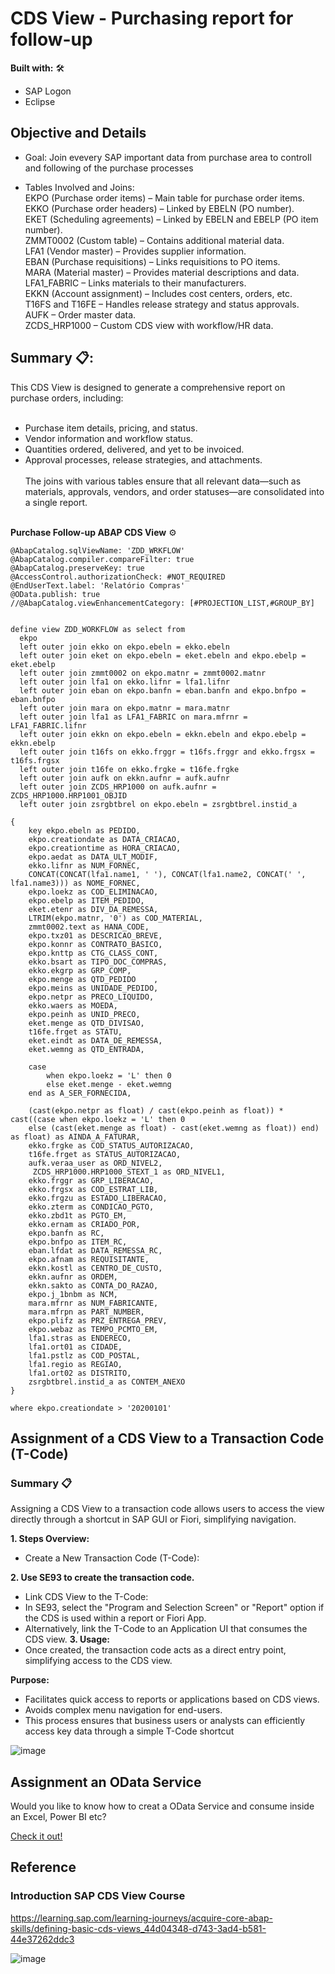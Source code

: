 # CDS View - Purchasing report for follow-up
**Built with:** 🛠️ </br>
- SAP Logon
- Eclipse </br>
## Objective and Details
- Goal: Join evevery SAP important data from purchase area to controll and following of the purchase processes </br>

- Tables Involved and Joins:</br>
EKPO (Purchase order items) – Main table for purchase order items.</br>
EKKO (Purchase order headers) – Linked by EBELN (PO number).</br>
EKET (Scheduling agreements) – Linked by EBELN and EBELP (PO item number).</br>
ZMMT0002 (Custom table) – Contains additional material data.</br>
LFA1 (Vendor master) – Provides supplier information.</br>
EBAN (Purchase requisitions) – Links requisitions to PO items.</br>
MARA (Material master) – Provides material descriptions and data.</br>
LFA1_FABRIC – Links materials to their manufacturers.</br>
EKKN (Account assignment) – Includes cost centers, orders, etc.</br>
T16FS and T16FE – Handles release strategy and status approvals.</br>
AUFK – Order master data.</br>
ZCDS_HRP1000 – Custom CDS view with workflow/HR data. </br>

## Summary 📋:
This CDS View is designed to generate a comprehensive report on purchase orders, including: </br></br>

- Purchase item details, pricing, and status. </br>
- Vendor information and workflow status. </br>
- Quantities ordered, delivered, and yet to be invoiced. </br>
- Approval processes, release strategies, and attachments. </br></br>
The joins with various tables ensure that all relevant data—such as materials, approvals, vendors, and order statuses—are consolidated into a single report. </br> </br>


**Purchase Follow-up ABAP CDS View** ⚙️
```abap
@AbapCatalog.sqlViewName: 'ZDD_WRKFLOW'
@AbapCatalog.compiler.compareFilter: true
@AbapCatalog.preserveKey: true
@AccessControl.authorizationCheck: #NOT_REQUIRED
@EndUserText.label: 'Relatório Compras'
@OData.publish: true
//@AbapCatalog.viewEnhancementCategory: [#PROJECTION_LIST,#GROUP_BY]


define view ZDD_WORKFLOW as select from 
  ekpo
  left outer join ekko on ekpo.ebeln = ekko.ebeln
  left outer join eket on ekpo.ebeln = eket.ebeln and ekpo.ebelp = eket.ebelp
  left outer join zmmt0002 on ekpo.matnr = zmmt0002.matnr
  left outer join lfa1 on ekko.lifnr = lfa1.lifnr
  left outer join eban on ekpo.banfn = eban.banfn and ekpo.bnfpo = eban.bnfpo
  left outer join mara on ekpo.matnr = mara.matnr
  left outer join lfa1 as LFA1_FABRIC on mara.mfrnr = LFA1_FABRIC.lifnr
  left outer join ekkn on ekpo.ebeln = ekkn.ebeln and ekpo.ebelp = ekkn.ebelp
  left outer join t16fs on ekko.frggr = t16fs.frggr and ekko.frgsx = t16fs.frgsx
  left outer join t16fe on ekko.frgke = t16fe.frgke
  left outer join aufk on ekkn.aufnr = aufk.aufnr
  left outer join ZCDS_HRP1000 on aufk.aufnr = ZCDS_HRP1000.HRP1001_OBJID
  left outer join zsrgbtbrel on ekpo.ebeln = zsrgbtbrel.instid_a

{
    key ekpo.ebeln as PEDIDO,
    ekpo.creationdate as DATA_CRIACAO,
    ekpo.creationtime as HORA_CRIACAO,
    ekpo.aedat as DATA_ULT_MODIF,
    ekko.lifnr as NUM_FORNEC,
    CONCAT(CONCAT(lfa1.name1, ' '), CONCAT(lfa1.name2, CONCAT(' ', lfa1.name3))) as NOME_FORNEC,
    ekpo.loekz as COD_ELIMINACAO,  
    ekpo.ebelp as ITEM_PEDIDO,
    eket.etenr as DIV_DA_REMESSA,
    LTRIM(ekpo.matnr, '0') as COD_MATERIAL,
    zmmt0002.text as HANA_CODE,
    ekpo.txz01 as DESCRICAO_BREVE,
    ekpo.konnr as CONTRATO_BASICO,
    ekpo.knttp as CTG_CLASS_CONT,
    ekko.bsart as TIPO_DOC_COMPRAS,
    ekko.ekgrp as GRP_COMP,
    ekpo.menge as QTD_PEDIDO    ,
    ekpo.meins as UNIDADE_PEDIDO,
    ekpo.netpr as PRECO_LIQUIDO,
    ekko.waers as MOEDA,                                    
    ekpo.peinh as UNID_PRECO,
    eket.menge as QTD_DIVISAO,
    t16fe.frget as STATU,  
    eket.eindt as DATA_DE_REMESSA,
    eket.wemng as QTD_ENTRADA,
   
    case
        when ekpo.loekz = 'L' then 0
        else eket.menge - eket.wemng
    end as A_SER_FORNECIDA, 
  
    (cast(ekpo.netpr as float) / cast(ekpo.peinh as float)) * cast((case when ekpo.loekz = 'L' then 0
    else (cast(eket.menge as float) - cast(eket.wemng as float)) end) as float) as AINDA_A_FATURAR,
    ekko.frgke as COD_STATUS_AUTORIZACAO,
    t16fe.frget as STATUS_AUTORIZACAO,
    aufk.veraa_user as ORD_NIVEL2,
     ZCDS_HRP1000.HRP1000_STEXT_1 as ORD_NIVEL1, 
    ekko.frggr as GRP_LIBERACAO,
    ekko.frgsx as COD_ESTRAT_LIB,
    ekko.frgzu as ESTADO_LIBERACAO,
    ekko.zterm as CONDICAO_PGTO,
    ekko.zbd1t as PGTO_EM,
    ekko.ernam as CRIADO_POR,
    ekpo.banfn as RC,
    ekpo.bnfpo as ITEM_RC,
    eban.lfdat as DATA_REMESSA_RC,
    ekpo.afnam as REQUISITANTE,
    ekkn.kostl as CENTRO_DE_CUSTO,
    ekkn.aufnr as ORDEM,
    ekkn.sakto as CONTA_DO_RAZAO,
    ekpo.j_1bnbm as NCM,
    mara.mfrnr as NUM_FABRICANTE,
    mara.mfrpn as PART_NUMBER,
    ekpo.plifz as PRZ_ENTREGA_PREV,
    ekpo.webaz as TEMPO_PCMTO_EM,
    lfa1.stras as ENDERECO,
    lfa1.ort01 as CIDADE,
    lfa1.pstlz as COD_POSTAL,
    lfa1.regio as REGIAO,
    lfa1.ort02 as DISTRITO,
    zsrgbtbrel.instid_a as CONTEM_ANEXO
}

where ekpo.creationdate > '20200101'
```

## Assignment of a CDS View to a Transaction Code (T-Code) 

### Summary 📋
Assigning a CDS View to a transaction code allows users to access the view directly through a shortcut in SAP GUI or Fiori, simplifying navigation.

**1. Steps Overview:**
- Create a New Transaction Code (T-Code):

**2. Use SE93 to create the transaction code.**
- Link CDS View to the T-Code:
- In SE93, select the "Program and Selection Screen" or "Report" option if the CDS is used within a report or Fiori App.
- Alternatively, link the T-Code to an Application UI that consumes the CDS view. 
**3. Usage:**
- Once created, the transaction code acts as a direct entry point, simplifying access to the CDS view.

**Purpose:**
- Facilitates quick access to reports or applications based on CDS views.
- Avoids complex menu navigation for end-users.
- This process ensures that business users or analysts can efficiently access key data through a simple T-Code shortcut 

![image](https://github.com/user-attachments/assets/cc4e7430-3d0f-41b0-ad9a-6087b397782e)

## Assignment an OData Service
Would you like to know how to creat a OData Service and consume inside an Excel, Power BI etc? 

<a href="https://github.com/GabrielHirt/CDS_View-OData_Creation/new/main?filename=README.md">Check it out!</a>

<!-- -->

## Reference
### Introduction SAP CDS View Course 
https://learning.sap.com/learning-journeys/acquire-core-abap-skills/defining-basic-cds-views_44d04348-d743-3ad4-b581-44e37262ddc3

![image](https://github.com/user-attachments/assets/501b62c3-fc70-4b89-b534-4eb4f4657f15)


